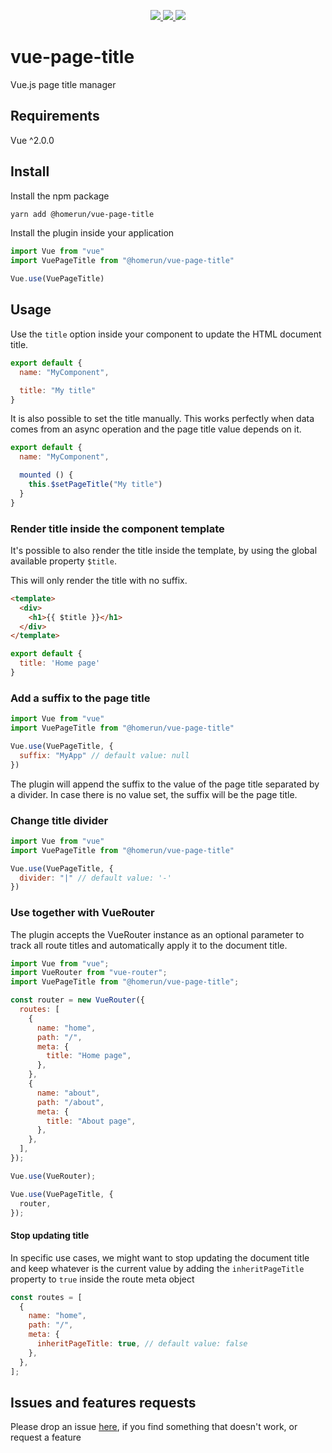 <p align="center">
  <a href="https://npm.im/@homerun/vue-page-title">
    <img src="https://badgen.net/npm/v/@homerun/vue-page-title">
  </a>
  <a href="https://npm.im/homerun/vue-page-title">
    <img src="https://badgen.net/npm/dw/homerun/vue-page-title?color=blue">
  </a>
  <a href="https://bundlephobia.com/result?p=@homerun/vue-page-title">
    <img src="https://badgen.net/bundlephobia/minzip/@homerun/vue-page-title">
  </a>
</p>

# vue-page-title

Vue.js page title manager

## Requirements

Vue ^2.0.0

## Install

Install the npm package

```bash
yarn add @homerun/vue-page-title
```

Install the plugin inside your application
```js
import Vue from "vue"
import VuePageTitle from "@homerun/vue-page-title"

Vue.use(VuePageTitle)
```

## Usage
Use the `title` option inside your component to update the HTML document title.

```js
export default {
  name: "MyComponent",

  title: "My title"
}
```
It is also possible to set the title manually. 
This works perfectly when data comes from an async operation and the page title value depends on it.

```js
export default {
  name: "MyComponent",

  mounted () {
    this.$setPageTitle("My title")
  }
}
```

### Render title inside the component template
It's possible to also render the title inside the template, by using the global available property `$title`.

This will only render the title with no suffix.

```html
<template>
  <div>
    <h1>{{ $title }}</h1>
  </div>
</template>
```

```js
export default {
  title: 'Home page'
}
```

### Add a suffix to the page title
```js
import Vue from "vue"
import VuePageTitle from "@homerun/vue-page-title"

Vue.use(VuePageTitle, {
  suffix: "MyApp" // default value: null
})
```
The plugin will append the suffix to the value of the page title separated by a divider.
In case there is no value set, the suffix will be the page title.

### Change title divider
```js
import Vue from "vue"
import VuePageTitle from "@homerun/vue-page-title"

Vue.use(VuePageTitle, {
  divider: "|" // default value: '-'
})
```

### Use together with VueRouter 
The plugin accepts the VueRouter instance as an optional parameter to track all route titles and automatically apply it to the document title.

```js
import Vue from "vue";
import VueRouter from "vue-router";
import VuePageTitle from "@homerun/vue-page-title";

const router = new VueRouter({
  routes: [
    {
      name: "home",
      path: "/",
      meta: {
        title: "Home page",
      },
    },
    {
      name: "about",
      path: "/about",
      meta: {
        title: "About page",
      },
    },
  ],
});

Vue.use(VueRouter);

Vue.use(VuePageTitle, {
  router,
});

```

#### Stop updating title
In specific use cases, we might want to stop updating the document title and keep whatever is the current value by adding the `inheritPageTitle` property to `true` inside the route meta object

```js
const routes = [
  {
    name: "home",
    path: "/",
    meta: {
      inheritPageTitle: true, // default value: false
    },
  },
];
```


## Issues and features requests

Please drop an issue [here](https://github.com/homerunco/vue-page-title/issues), if you find something that doesn't work, or request a feature

